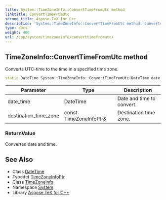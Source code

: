 ```yaml
---
title: System::TimeZoneInfo::ConvertTimeFromUtc method
linktitle: ConvertTimeFromUtc
second_title: Aspose.TeX for C++
description: 'System::TimeZoneInfo::ConvertTimeFromUtc method. Converts UTC-time to the time in a specified time zone in C++.'
type: docs
weight: 400
url: /cpp/system/timezoneinfo/converttimefromutc/
---
```

## TimeZoneInfo::ConvertTimeFromUtc method


Converts UTC-time to the time in a specified time zone.

```cpp
static DateTime System::TimeZoneInfo::ConvertTimeFromUtc(DateTime date_time, const TimeZoneInfoPtr &destination_time_zone)
```


| Parameter | Type | Description |
| --- | --- | --- |
| date_time | DateTime | Date and time to convert. |
| destination_time_zone | const TimeZoneInfoPtr\& | Destination time zone. |

### ReturnValue

Converted date and time.

## See Also

* Class [DateTime](../../datetime/)
* Typedef [TimeZoneInfoPtr](../../timezoneinfoptr/)
* Class [TimeZoneInfo](../)
* Namespace [System](../../)
* Library [Aspose.TeX for C++](../../../)
